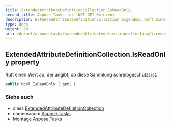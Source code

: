 ```yaml
---
title: ExtendedAttributeDefinitionCollection.IsReadOnly
second_title: Aspose.Tasks für .NET-API-Referenz
description: ExtendedAttributeDefinitionCollection eigendom. Ruft einen Wert ab der angibt ob diese Sammlung schreibgeschützt ist.
type: docs
weight: 20
url: /de/net/aspose.tasks/extendedattributedefinitioncollection/isreadonly/
---
```

## ExtendedAttributeDefinitionCollection.IsReadOnly property

Ruft einen Wert ab, der angibt, ob diese Sammlung schreibgeschützt ist.

```csharp
public bool IsReadOnly { get; }
```

### Siehe auch

* class [ExtendedAttributeDefinitionCollection](../)
* namensraum [Aspose.Tasks](../../extendedattributedefinitioncollection/)
* Montage [Aspose.Tasks](../../../)


